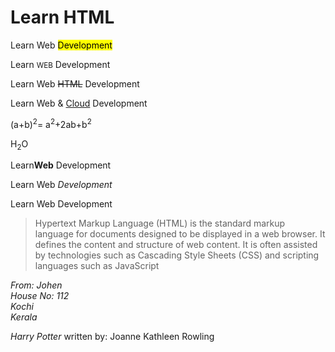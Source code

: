 <!DOCTYPE html>
<html>
  <head>
    <title>learn html </title>
  </head>
  <body> 
    <h1>Learn HTML</h1> <!--heading--> 
    <p>Learn Web <mark>Development</mark></p> <!--<p> using for paragraph, and <marK> using highlighting the sentances-->
    <P>Learn <small>WEB</small> Development</P> <!-- redusing the size-->
    <p>Learn Web <del>HTML</del> Development</p><!--deleting line or cross line-->
    <p>Learn Web & <ins>Cloud</ins> Development</p><!--underline the sentance --> 
    <p>(a+b)<sup>2</sup>= a<sup>2</sup>+2ab+b<sup>2</sup></p> <!--superscript-->
    <p>H<sub>2</sub>O</p><!--subscript-->
    <p>Learn<strong>Web</strong> Development</p><!-- (bold and strong) Both of them are same -->
    <p>Learn Web <em>Development</em></p>
    <p>Learn Web Development</p>
    <p><blockquote cite="https://en.wikipedia.org/wiki/HTML">Hypertext Markup Language (HTML) is the standard markup language for documents designed to be displayed in a web browser. It defines the content and structure of web content. It is often assisted by technologies such as Cascading Style Sheets (CSS) and scripting languages such as JavaScript</blockquote> </p>
<address>
      From: Johen <br>
      House No:  112 <br>
      Kochi <br>
      Kerala <br>
</address>
    <p>
      <cite>Harry Potter</cite>
      written by: Joanne Kathleen Rowling
    </p>
  </body>
</html> 
